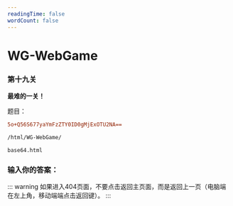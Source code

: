 ```yaml
---
readingTime: false
wordCount: false
---
```

# WG-WebGame
### 第十九关

**最难的一关！**

题目：
```diff
5o+Q56S677yaYmFzZTY0ID0gMjExOTU2NA==
```
```diff
/html/WG-WebGame/
```
```diff
base64.html
```

### 输入你的答案：

<WGwgc></WGwgc>

::: warning
如果进入404页面，不要点击返回主页面，而是返回上一页（电脑端在左上角，移动端端点击返回键）。
:::